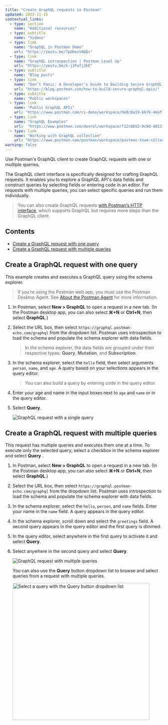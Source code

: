 ```yaml
---
title: "Create GraphQL requests in Postman"
updated: 2023-11-15
contextual_links:
  - type: section
    name: "Additional resources"
  - type: subtitle
    name: "Videos"
  - type: link
    name: "GraphQL in Postman Demo"
    url: "https://youtu.be/7pUbezVADQs"
  - type: link
    name: "GraphQL introspection | Postman Level Up"
    url: "https://youtu.be/k-j3FwTjJkE"
  - type: subtitle
    name: "Blog posts"
  - type: link
    name: "Don’t Panic: A Developer’s Guide to Building Secure GraphQL APIs"
    url: "https://blog.postman.com/how-to-build-secure-graphql-apis/"
  - type: subtitle
    name: "Public workspaces"
  - type: link
    name: "Public GraphQL APIs"
    url: "https://www.postman.com/cs-demo/workspace/9e8c8a19-bb76-46af-9e8d-5747bf8fcce5"
  - type: link
    name: "GraphQL Examples"
    url:  "https://www.postman.com/devrel/workspace/f12c0652-9c9d-4813-968b-c8ed0b3f0022"
  - type: link
    name: "Working with GraphQL collection"
    url: "https://www.postman.com/postman/workspace/postman-team-collections/collection/1559645-c0dd3eb3-5258-4ddd-a6e4-2780c5212e33?ctx=documentation"
warning: false
---
```


Use Postman's GraphQL client to create GraphQL requests with one or multiple queries.

The GraphQL client interface is specifically designed for crafting GraphQL requests. It enables you to explore a GraphQL API's data fields and construct queries by selecting fields or entering code in an editor. For requests with multiple queries, you can select specific queries and run them individually.

> You can also create GraphQL requests [with Postman’s HTTP interface](/docs/sending-requests/graphql/graphql-http/), which supports GraphQL but requires more steps than the GraphQL client.

## Contents

* [Create a GraphQL request with one query](#create-a-graphql-request-with-one-query)
* [Create a GraphQL request with multiple queries](#create-a-graphql-request-with-multiple-queries)

## Create a GraphQL request with one query

This example creates and executes a GraphQL query using the schema explorer.

> If you’re using the Postman web app, you must use the Postman Desktop Agent. See [About the Postman Agent](/docs/getting-started/basics/about-postman-agent/) for more information.

1. In Postman, select **New > GraphQL** to open a request in a new tab. (In the Postman desktop app, you can also select **⌘+N** or **Ctrl+N**, then select **GraphQL**.)
1. Select the URL box, then select `https://graphql.postman-echo.com/graphql` from the dropdown list. Postman uses introspection to load the schema and populate the schema explorer with data fields.
    > In the schema explorer, the data fields are grouped under their respective types: **Query**, **Mutation**, and **Subscription**.
1. In the schema explorer, select the `hello` field, then select arguments `person`, `name`, and `age`. A query based on your selections appears in the query editor.
    > You can also build a query by entering code in the query editor.
1. Enter your age and name in the input boxes next to `age` and `name` or in the query editor.
1. Select **Query**.

    ![GraphQL request with a single query](https://assets.postman.com/postman-docs/v10/graphql-single-query-v10-22.jpg)

## Create a GraphQL request with multiple queries

This request has multiple queries and executes them one at a time. To execute only the selected query, select a checkbox in the schema explorer and select **Query** .

1. In Postman, select **New > GraphQL** to open a request in a new tab. (In the Postman desktop app, you can also select **⌘+N** or **Ctrl+N**, then select **GraphQL**.)

1. Select the URL box, then select `https://graphql.postman-echo.com/graphql` from the dropdown list. Postman uses introspection to load the schema and populate the schema explorer with data fields.

1. In the schema explorer, select the `hello`, `person`, and `name` fields. Enter your name in the `name` field. A query appears in the query editor.

1. In the schema explorer, scroll down and select the `greetings` field. A second query appears in the query editor and the first query is dimmed.

1. In the query editor, select anywhere in the first query to activate it and select **Query**.

1. Select anywhere in the second query and select **Query**.

    ![GraphQL request with multiple queries](https://assets.postman.com/postman-docs/v10/graphql-multi-query-v10-22.jpg)

    You can also use the **Query** button dropdown list to browse and select queries from a request with multiple queries.

    <img src="https://assets.postman.com/postman-docs/v10/graphql-select-query-v10-20.jpg" alt="Select a query with the Query button dropdown list" width="437" >
